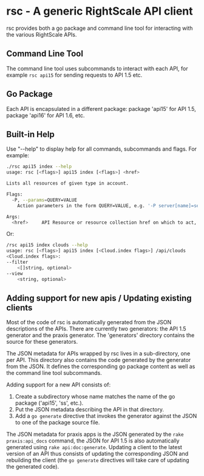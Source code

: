 rsc - A generic RightScale API client
==========================================
rsc provides both a go package and command line tool for interacting with the various
RightScale APIs. 

Command Line Tool
-----------------
The command line tool uses subcommands to interact with each API, for example `rsc api15`
for sending requests to API 1.5 etc.

Go Package
----------
Each API is encapsulated in a different package: package 'api15' for API 1.5, package 'api16' for
API 1.6, etc.

Built-in Help
-------------
Use "--help" to display help for all commands, subcommands and flags. For example:
```bash
./rsc api15 index --help
usage: rsc [<flags>] api15 index [<flags>] <href>

Lists all resources of given type in account.

Flags:
  -P, --params=QUERY=VALUE
    Action parameters in the form QUERY=VALUE, e.g. '-P server[name]=server42'

Args:
  <href>     API Resource or resource collection href on which to act, e.g. '/api/servers'
```
Or:
```bash
/rsc api15 index clouds --help
usage: rsc [<flags>] api15 index [<Cloud.index flags>] /api/clouds
<Cloud.index flags>:
--filter
    <[]string, optional>
--view
    <string, optional>
```


Adding support for new apis / Updating existing clients
-------------------------------------------------------
Most of the code of rsc is automatically generated from the JSON descriptions of the APIs.
There are currently two generators: the API 1.5 generator and the praxis generator. The 'generators'
directory contains the source for these generators.

The JSON metadata for APIs wrapped by rsc lives in a sub-directory, one per API. This directory
also contains the code generated by the generator from the JSON. It defines the corresponding go
package content as well as the command line tool subcommands.

Adding support for a new API consists of:
  1. Create a subdirectory whose name matches the name of the go package ('api15', 'ss', etc.).
  2. Put the JSON metadata describing the API in that directory.
  3. Add a `go generate` directive that invokes the generator against the JSON to one of the package
     source file.

The JSON metadata for praxis apps is the JSON generated by the `rake praxis:api_docs` command, the
JSON for API 1.5 is also automatically generated using `rake api:doc:generate`. Updating a client
to the latest version of an API thus consists of updating the corresponding JSON and rebuilding the
client (the `go generate` directives will take care of updating the generated code).
